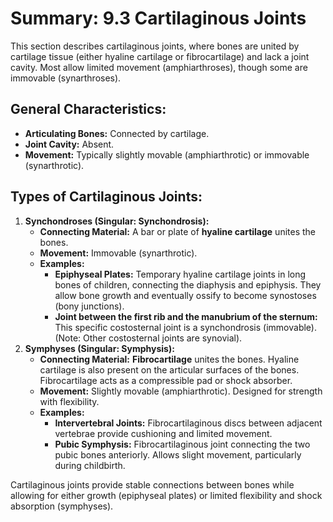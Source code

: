# Summary: 9.3 Cartilaginous Joints

This section describes cartilaginous joints, where bones are united by cartilage tissue (either hyaline cartilage or fibrocartilage) and lack a joint cavity. Most allow limited movement (amphiarthroses), though some are immovable (synarthroses).

## General Characteristics:

*   **Articulating Bones:** Connected by cartilage.
*   **Joint Cavity:** Absent.
*   **Movement:** Typically slightly movable (amphiarthrotic) or immovable (synarthrotic).

## Types of Cartilaginous Joints:

1.  **Synchondroses (Singular: Synchondrosis):**
    *   **Connecting Material:** A bar or plate of **hyaline cartilage** unites the bones.
    *   **Movement:** Immovable (synarthrotic).
    *   **Examples:**
        *   **Epiphyseal Plates:** Temporary hyaline cartilage joints in long bones of children, connecting the diaphysis and epiphysis. They allow bone growth and eventually ossify to become synostoses (bony junctions).
        *   **Joint between the first rib and the manubrium of the sternum:** This specific costosternal joint is a synchondrosis (immovable). (Note: Other costosternal joints are synovial).
2.  **Symphyses (Singular: Symphysis):**
    *   **Connecting Material:** **Fibrocartilage** unites the bones. Hyaline cartilage is also present on the articular surfaces of the bones. Fibrocartilage acts as a compressible pad or shock absorber.
    *   **Movement:** Slightly movable (amphiarthrotic). Designed for strength with flexibility.
    *   **Examples:**
        *   **Intervertebral Joints:** Fibrocartilaginous discs between adjacent vertebrae provide cushioning and limited movement.
        *   **Pubic Symphysis:** Fibrocartilaginous joint connecting the two pubic bones anteriorly. Allows slight movement, particularly during childbirth.

Cartilaginous joints provide stable connections between bones while allowing for either growth (epiphyseal plates) or limited flexibility and shock absorption (symphyses).
